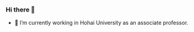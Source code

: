 ### Hi there 👋
- 🔭 I’m currently working in Hohai University as an associate professor.

<!--
**GeoGroup/geogroup** is a ✨ _special_ ✨ repository because its `README.md` (this file) appears on your GitHub profile.

Here are some ideas to get you started:

- 🔭 I’m currently working in Hohai University as an associate professor.
- 🌱 I’m currently learning and Teaching
- 👯 I’m looking to collaborate on many scholars
- 🤔 I’m looking for help with computation
- 💬 Ask me about ...
- 📫 How to reach me: ...
- 😄 Pronouns: ...
- ⚡ Fun fact: ...
-->
